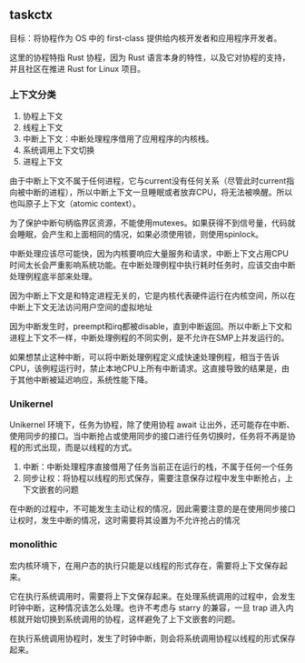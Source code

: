 ## taskctx

目标：将协程作为 OS 中的 first-class 提供给内核开发者和应用程序开发者。

这里的协程特指 Rust 协程，因为 Rust 语言本身的特性，以及它对协程的支持，并且社区在推进 Rust for Linux 项目。

### 上下文分类

1. 协程上下文
2. 线程上下文
3. 中断上下文：中断处理程序借用了应用程序的内核栈。
4. 系统调用上下文切换
5. 进程上下文

由于中断上下文不属于任何进程，它与current没有任何关系（尽管此时current指向被中断的进程），所以中断上下文一旦睡眠或者放弃CPU，将无法被唤醒。所以也叫原子上下文（atomic context）。

为了保护中断句柄临界区资源，不能使用mutexes。如果获得不到信号量，代码就会睡眠，会产生和上面相同的情况，如果必须使用锁，则使用spinlock。

中断处理应该尽可能快，因为内核要响应大量服务和请求，中断上下文占用CPU时间太长会严重影响系统功能。在中断处理例程中执行耗时任务时，应该交由中断处理例程底半部来处理。

因为中断上下文是和特定进程无关的，它是内核代表硬件运行在内核空间，所以在中断上下文无法访问用户空间的虚拟地址

因为中断发生时，preempt和irq都被disable，直到中断返回。所以中断上下文和进程上下文不一样，中断处理例程的不同实例，是不允许在SMP上并发运行的。

如果想禁止这种中断，可以将中断处理例程定义成快速处理例程，相当于告诉CPU，该例程运行时，禁止本地CPU上所有中断请求。这直接导致的结果是，由于其他中断被延迟响应，系统性能下降。


### Unikernel

Unikernel 环境下，任务为协程，除了使用协程 await 让出外，还可能存在中断、使用同步的接口。当中断抢占或使用同步的接口进行任务切换时，任务将不再是协程的形式出现，而是以线程的方式。

1. 中断：中断处理程序直接借用了任务当前正在运行的栈，不属于任何一个任务
2. 同步让权：将协程以线程的形式保存，需要注意保存过程中发生中断抢占，上下文嵌套的问题

在中断的过程中，不可能发生主动让权的情况，因此需要注意的是在使用同步接口让权时，发生中断的情况，这时需要将其设置为不允许抢占的情况

### monolithic

宏内核环境下，在用户态的执行只能是以线程的形式存在，需要将上下文保存起来。

它在执行系统调用时，需要将上下文保存起来。在处理系统调用的过程中，会发生时钟中断，这种情况该怎么处理。也许不考虑与 starry 的兼容，一旦 trap 进入内核就开始切换到系统调用的协程，这样避免了上下文嵌套的问题。

在执行系统调用协程时，发生了时钟中断，则会将系统调用协程以线程的形式保存起来。

